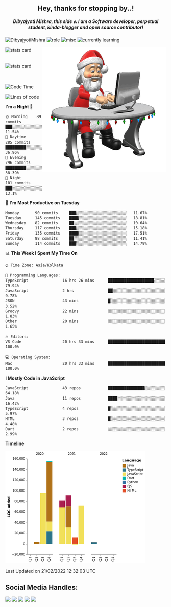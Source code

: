 <div align='center'> 
   <h2> Hey, thanks for stopping by..! </h2> 
   <h5> Dibyajyoti Mishra, this side ✊. I am a Software developer, perpetual student, kinda-blogger and open source contributor! </h5>
</div>
 
 <p align="left"> 
 <img src="https://komarev.com/ghpvc/?username=DibyajyotiMishra&label=Visitors'%20Count&color=6EC72D&style=flat" alt="DibyajyotiMishra" /> 
 <img src="https://img.shields.io/badge/Role-Full%20Stack%20Developer-orange" alt="role" />
 <img src="https://img.shields.io/badge/Most%20Used%20Library-React%2C%20React%20Native-5A20CB" alt="misc" />
 <img src="https://img.shields.io/badge/Learning-Circle%20CI-white" alt="currently learning" />
 </p>
 

<div align='left'> 
   <img alt= "stats card" height="145" width="400" src="https://dibyajyotimishra-github-stats.vercel.app/api?username=DibyajyotiMishra&count_private=true&show_icons=true&theme=tokyonight&hide_border=true" />
 
 <img align="right" src="https://github.com/DibyajyotiMishra/DibyajyotiMishra/blob/main/2qf3.gif" />
 <br/>
 <br/>
 <br />
<img alt= "stats card" height="145" width="400" src="https://github-readme-streak-stats.herokuapp.com/?user=DibyajyotiMishra&hide_border=true&theme=tokyonight">
</div>
<br />
<br />
<div align="left">
   
 
<!--START_SECTION:waka-->
![Code Time](http://img.shields.io/badge/Code%20Time-599%20hrs%2031%20mins-blue)

![Lines of code](https://img.shields.io/badge/From%20Hello%20World%20I%27ve%20Written-525%20Thousand%20lines%20of%20code-blue)
 
**I'm a Night 🦉** 

```text
🌞 Morning    89 commits     ███░░░░░░░░░░░░░░░░░░░░░░   11.54% 
🌆 Daytime    285 commits    █████████░░░░░░░░░░░░░░░░   36.96% 
🌃 Evening    296 commits    █████████░░░░░░░░░░░░░░░░   38.39% 
🌙 Night      101 commits    ███░░░░░░░░░░░░░░░░░░░░░░   13.1%

```
📅 **I'm Most Productive on Tuesday** 

```text
Monday       90 commits     ███░░░░░░░░░░░░░░░░░░░░░░   11.67% 
Tuesday      145 commits    ████░░░░░░░░░░░░░░░░░░░░░   18.81% 
Wednesday    82 commits     ██░░░░░░░░░░░░░░░░░░░░░░░   10.64% 
Thursday     117 commits    ███░░░░░░░░░░░░░░░░░░░░░░   15.18% 
Friday       135 commits    ████░░░░░░░░░░░░░░░░░░░░░   17.51% 
Saturday     88 commits     ██░░░░░░░░░░░░░░░░░░░░░░░   11.41% 
Sunday       114 commits    ███░░░░░░░░░░░░░░░░░░░░░░   14.79%

```


📊 **This Week I Spent My Time On** 

```text
⌚︎ Time Zone: Asia/Kolkata

💬 Programming Languages: 
TypeScript               16 hrs 26 mins      ████████████████████░░░░░   79.94% 
JavaScript               2 hrs               ██░░░░░░░░░░░░░░░░░░░░░░░   9.78% 
JSON                     43 mins             █░░░░░░░░░░░░░░░░░░░░░░░░   3.52% 
Groovy                   22 mins             ░░░░░░░░░░░░░░░░░░░░░░░░░   1.83% 
Other                    20 mins             ░░░░░░░░░░░░░░░░░░░░░░░░░   1.65%

🔥 Editors: 
VS Code                  20 hrs 33 mins      █████████████████████████   100.0%

💻 Operating System: 
Mac                      20 hrs 33 mins      █████████████████████████   100.0%

```

**I Mostly Code in JavaScript** 

```text
JavaScript               43 repos            ████████████████░░░░░░░░░   64.18% 
Java                     11 repos            ████░░░░░░░░░░░░░░░░░░░░░   16.42% 
TypeScript               4 repos             █░░░░░░░░░░░░░░░░░░░░░░░░   5.97% 
HTML                     3 repos             █░░░░░░░░░░░░░░░░░░░░░░░░   4.48% 
Dart                     2 repos             ░░░░░░░░░░░░░░░░░░░░░░░░░   2.99%

```


**Timeline**

![Chart not found](https://raw.githubusercontent.com/DibyajyotiMishra/DibyajyotiMishra/main/charts/bar_graph.png) 


 Last Updated on 21/02/2022 12:32:03 UTC
<!--END_SECTION:waka-->
</div>

## Social Media Handles:

<div>
 <a href="https://twitter.com/dibyajyotim_" ><img src="https://img.shields.io/twitter/follow/dibyajyotim_?style=social" /></a>
 <a href="https://dibyajyoti.hashnode.dev/" ><img src="https://img.shields.io/badge/Hashnode-2962FF?style=flat&logo=hashnode&logoColor=white" /></a>
 <a href="mailto:dibyajyotimishra14@gmail.com" ><img src="https://img.shields.io/badge/Gmail-D14836?style=flat&logo=gmail&logoColor=white" /></a>
 <a href="https://www.linkedin.com/in/dibyajyotim/" ><img src="https://img.shields.io/badge/LinkedIn-0077B5?style=flat&logo=linkedin&logoColor=white" /></a>
 <a href="https://github.com/DibyajyotiMishra"><img src="https://img.shields.io/badge/Status-Creating%20something%20exciting-%2303C6C7" /></a>
</div>
